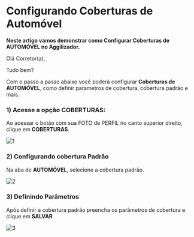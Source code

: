 # Configurando Coberturas de Automóvel

**Neste artigo vamos demonstrar como Configurar Coberturas de AUTOMÓVEL no Aggilizador.**

Olá Corretor(a),

Tudo bem?

Com o passo a passo abaixo você poderá configurar **Coberturas de AUTOMÓVEL**, como definir parametros de cobertura, cobertura padrão e mais.

### 1) Acesse a opção COBERTURAS:

Ao acessar o botão com sua FOTO de PERFIL no canto superior direito, clique em **COBERTURAS**.

![1](https://github.com/user-attachments/assets/a18210ea-2888-4280-be8c-714b25baf7af)

### 2) Configurando cobertura Padrão

Na aba de **AUTOMÓVEL**, selecione a cobertura padrão.

![2](https://github.com/user-attachments/assets/41486e6b-c0d0-4012-80cd-e1d496c79a10)

### 3) Definindo Parâmetros

Após definir a cobertura padrão preencha os parâmetros de cobertura e clique em **SALVAR**

![3](https://github.com/user-attachments/assets/11e52af3-98da-4d25-92e2-70e8ff0e8615)
